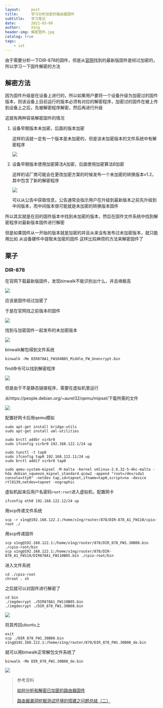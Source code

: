 ```yaml
---
layout:     post
title:      学习分析加密的路由器固件
subtitle:   学习笔记
date:       2021-03-09
author:     X1ng
header-img: 解密固件.jpg
catalog: true
tags:
    - iot
---
```


由于需要分析一下DIR-878的固件，但是从[官网](http://www.dlinktw.com.tw/techsupport/ProductInfo.aspx?m=DIR-878)找到的最新版固件是经过加密的，所以学习一下固件解密的方法

## 解密方法

因为固件升级是在设备上进行的，所以如果用户要将一个设备升级为加密过的固件版本，则该设备上目前运行的版本必须有对应的解密程序，加密过的固件在被上传到设备上之后，先被解密程序解密，然后再进行升级

这就有两种容易解密固件的情况

1. 设备早期版本未加密，后面的版本加密

    这样的话就一定有一个版本是未加密的，但是该未加密版本的文件系统中有解密程序

    ![](https://tva1.sinaimg.cn/large/008eGmZEly1gods5j33fij30j6092q4i.jpg)

2. 设备早期版本使用加密算法A加密，后面使用加密算法B加密

    这样的话厂商可能会在更改加密方案的时候发布一个未加密的转换版本v1.2，其中包含了新的解密程序

    ![](https://tva1.sinaimg.cn/large/008eGmZEly1gods79ro2oj30j605zmys.jpg)

    可以从公告中获取信息，公告通常会指示用户在升级到最新版本之前先升级到中间版本，而中间版本很可能就是未加密的转换版本固件

所以其实就是在旧的固件版本中找到未加密的版本，然后在固件文件系统中找到解密程序对最新版本固件进行解密

但是如果固件从一开始的版本就是加密的并且从来没有发布过未加密版本，就只能用比如 从设备硬件中提取未加密的固件 这样比较麻烦的方法来解密固件了



## 栗子

### DIR-878

在官网下载最新版固件，发现binwalk不能识别出什么，并且墒极高

![](https://tva1.sinaimg.cn/large/008eGmZEly1godrmhvi25j31160u0dgz.jpg)

应该是固件经过加密了

于是在官网找之前版本的固件

![](https://tva1.sinaimg.cn/large/008eGmZEly1godqtx439uj31h80hytao.jpg)

找到与加密固件一起发布的未加密版本

![](https://tva1.sinaimg.cn/large/008eGmZEly1godqxe6ozdj30wi03cwew.jpg)

binwalk解包得到文件系统

```
binwalk -Me DIR878A1_FW104B05_Middle_FW_Unencrypt.bin
```

find命令可以找到解密程序

![](https://tva1.sinaimg.cn/large/008eGmZEly1godrmx5uu7j314g09aq3l.jpg)

但是由于不是静态链接程序，需要在虚拟机里运行

从https://people.debian.org/~aurel32/qemu/mipsel/下载所需的文件

![](https://tva1.sinaimg.cn/large/008eGmZEly1godr19pjijj316201ywej.jpg)

配置好网卡后用qemu模拟

```
sudo apt-get install bridge-utils
sudo apt-get install uml-utilities

sudo brctl addbr virbr0
sudo ifconfig virbr0 192.168.122.1/24 up

sudo tunctl -t tap0
sudo ifconfig tap0 192.168.122.11/24 up
sudo brctl addif virbr0 tap0

sudo qemu-system-mipsel -M malta -kernel vmlinux-2.6.32-5-4kc-malta -hda debian_squeeze_mipsel_standard.qcow2 -append "root=/dev/sda1 console=tty0" -netdev tap,id=tapnet,ifname=tap0,script=no -device rtl8139,netdev=tapnet -nographic
```

虚拟机起来后用户名密码`root:root`进入虚拟机，配置网卡

```
ifconfig eth0 192.168.122.12/24 up
```

用scp传递文件系统

```
scp -r x1ng@192.168.122.1:/home/x1ng/router/878/DIR-878_A1_FW110/cpio-root ./
```

用scp传递固件

```
scp x1ng@192.168.122.1:/home/x1ng/router/878/DIR_878_FW1.30B08.bin ./cpio-root/bin
scp x1ng@192.168.122.1:/home/x1ng/router/878/DIR-878_A1_FW110/DIR878A1_FW110B05.bin ./cpio-root/bin
```

进入文件系统

```
cd ./cpio-root
chroot . sh
```

之后就可以对固件进行解密了

```
cd bin
./imgdecrypt ./DIR878A1_FW110B05.bin
./imgdecrypt ./DIR_878_FW1.30B08.bin
```

![](https://tva1.sinaimg.cn/large/008eGmZEly1godrbl0bn0j30ku06adg8.jpg)

将其传回ubuntu上

```
exit
scp ./DIR_878_FW1.30B08.bin x1ng@192.168.122.1:/home/x1ng/router/878/DIR_878_FW1.30B08_de.bin
```

就可以用binwalk正常解包文件系统了

```
binwalk -Me DIR_878_FW1.30B08_de.bin
```

![](https://tva1.sinaimg.cn/large/008eGmZEly1godrn9ul6kj31780u0juj.jpg)



>参考资料
>
>[如何分析和解密已加密的路由器固件](https://www.freebuf.com/articles/terminal/226696.html)
>
>[路由器漏洞挖掘测试环境的搭建之问题总结（二）](https://xz.aliyun.com/t/6071)
